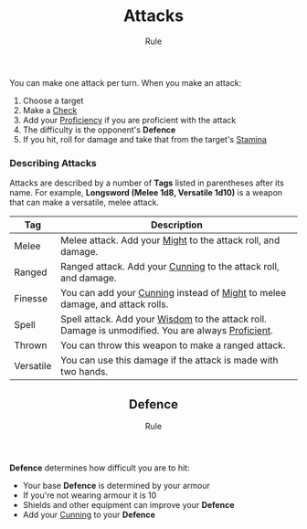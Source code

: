 <header>

# Attacks

<p class="subheading">Rule</p>

</header>

You can make one attack per turn. When you make an attack:

 1. Choose a target
 2. Make a [Check](pages/rules/rolling/checks.md)
 3. Add your [Proficiency](pages/rules/proficiency.md) if you are proficient with the attack
 4. The difficulty is the opponent's **Defence**
 5. If you hit, roll for damage and take that from the target's [Stamina](pages/combat/stamina)

### Describing Attacks

Attacks are described by a number of **Tags** listed in parentheses after its name. For example, **Longsword (Melee 1d8, Versatile 1d10)** is a weapon that can make a versatile, melee attack.

| Tag       | Description |
| --------- | - |
| Melee     | Melee attack. Add your [Might](pages/characters/attributes.md?id=might) to the attack roll, and damage.
| Ranged    | Ranged attack. Add your [Cunning](pages/characters/attributes.md?id=cunning) to the attack roll, and damage.
| Finesse   | You can add your [Cunning](pages/characters/attributes.md?id=cunning) instead of [Might](pages/characters/attributes.md?id=might) to melee damage, and attack rolls.
| Spell     | Spell attack. Add your [Wisdom](pages/characters/attributes.md?id=wisdom) to the attack roll. Damage is unmodified. You are always [Proficient](pages/rules/proficiency.md).
| Thrown    | You can throw this weapon to make a ranged attack.
| Versatile | You can use this damage if the attack is made with two hands.

<header>

## Defence

<p class="subheading">Rule</p>

</header>

**Defence** determines how difficult you are to hit:

 + Your base **Defence** is determined by your armour
 + If you're not wearing armour it is 10
 + Shields and other equipment can improve your **Defence**
 + Add your [Cunning](pages/characters/attributes.md?id=cunning) to your **Defence**
